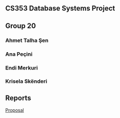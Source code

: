 ## CS353 Database Systems Project
## Group 20
### Ahmet Talha Şen  
### Ana Peçini 
### Endi Merkuri 
### Krisela Skënderi 

## Reports
[Proposal](proposal.pdf)


